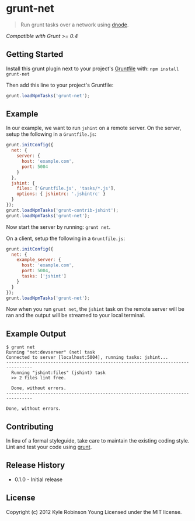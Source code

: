 # grunt-net

> Run grunt tasks over a network using [dnode](https://github.com/substack/dnode).

*Compatible with Grunt >= 0.4*

## Getting Started
Install this grunt plugin next to your project's
[Gruntfile][getting_started] with: `npm install grunt-net`

Then add this line to your project's Gruntfile:

```javascript
grunt.loadNpmTasks('grunt-net');
```

## Example
In our example, we want to run `jshint` on a remote server. On the server, setup
the following in a `Gruntfile.js`:

```javascript
grunt.initConfig({
  net: {
    server: {
      host: 'example.com',
      port: 5004
    }
  },
  jshint: {
    files: ['Gruntfile.js', 'tasks/*.js'],
    options: { jshintrc: '.jshintrc' }
  }
});
grunt.loadNpmTasks('grunt-contrib-jshint');
grunt.loadNpmTasks('grunt-net');
```

Now start the server by running: `grunt net`.

On a client, setup the following in a `Gruntfile.js`:

```javascript
grunt.initConfig({
  net: {
    example_server: {
      host: 'example.com',
      port: 5004,
      tasks: ['jshint']
    }
  }
});
grunt.loadNpmTasks('grunt-net');
```

Now when you run `grunt net`, the `jshint` task on the remote server will be ran
and the output will be streamed to your local terminal.

## Example Output

```
$ grunt net
Running "net:devserver" (net) task
Connected to server [localhost:5004], running tasks: jshint...
--------------------------------------------------------------------------------
  Running "jshint:files" (jshint) task
  >> 2 files lint free.

  Done, without errors.
--------------------------------------------------------------------------------

Done, without errors.
```

## Contributing
In lieu of a formal styleguide, take care to maintain the existing coding style.
Lint and test your code using [grunt][grunt].

## Release History
* 0.1.0 - Initial release

## License
Copyright (c) 2012 Kyle Robinson Young
Licensed under the MIT license.


[grunt]: https://github.com/gruntjs/grunt
[getting_started]: https://github.com/gruntjs/grunt/wiki/Getting-started
